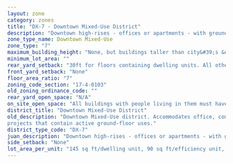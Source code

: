 ```yaml
---
layout: zone
category: zones
title: "DX-7 - Downtown Mixed-Use District"
description: "Downtown high-rises - offices or apartments - with ground-floor stores. Prevalent on the edges of Loop: east of Dearborn Ave, in River North, the South Loop, and the West Loop."
zone_type_name: Downtown Mixed-Use
zone_type: "7"
maximum_building_height: "None, but buildings taller than city&#39;s &quot;building height thresholds&quot; require Planned Development review."
minimum_lot_area: ""
rear_yard_setback: "30ft for floors containing dwelling units. All others, none."
front_yard_setback: "None"
floor_area_ratio: "7"
zoning_code_section: "17-4-0103"
old_zoning_ordinance_code: ""
rear_yard_open_space: "N/A"
on_site_open_space: "All buildings with people living in them must have at least 36 sq ft of on-site open space per dwelling unit. (See 17-4-0410-A)"
district_title: "Downtown Mixed-Use District"
old_description: "Downtown Mixed-Use district. Accommodates office, commercial, public, institutional and residential development. The district promotes vertical mixed-use (residential/nonresidential) 
projects that contain active ground-floor uses."
district_type_code: "DX-7"
juan_description: "Downtown high-rises - offices or apartments - with ground-floor stores. Prevalent on the edges of Loop&#58; east of Dearborn Ave, in River North, the South Loop, and the West Loop."
side_setback: "None"
lot_area_per_unit: "145 sq ft/dwelling unit, 90 sq ft/efficiency unit, 75 sq ft/SRO unit"
---
```

